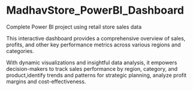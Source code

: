 # MadhavStore_PowerBI_Dashboard
Complete Power BI project using retail store sales data

This interactive dashboard provides a comprehensive overview of sales, profits, and other key performance metrics across various regions and categories. 

With dynamic visualizations and insightful data analysis, it empowers decision-makers to track sales performance by region, category, and product,identify trends and patterns for strategic planning, analyze profit margins and cost-effectiveness.
